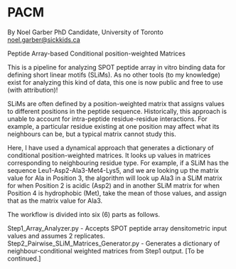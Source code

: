 # PACM
By Noel Garber
PhD Candidate, University of Toronto
noel.garber@sickkids.ca

Peptide Array-based Conditional position-weighted Matrices

This is a pipeline for analyzing SPOT peptide array in vitro binding data for defining short linear motifs (SLiMs). 
As no other tools (to my knowledge) exist for analyzing this kind of data, this one is now public and free to use (with attribution)! 

SLiMs are often defined by a position-weighted matrix that assigns values to different positions in the peptide sequence. 
Historically, this approach is unable to account for intra-peptide residue-residue interactions. For example, a particular residue existing 
at one position may affect what its neighbours can be, but a typical matrix cannot study this. 

Here, I have used a dynamical approach that generates a dictionary of conditional position-weighted matrices. 
It looks up values in matrices corresponding to neighbouring residue type. 
For example, if a SLiM has the sequence Leu1-Asp2-Ala3-Met4-Lys5, and we are looking up the matrix value for Ala in Position 3, the algorithm 
will look up Ala3 in a SLiM matrix for when Position 2 is acidic (Asp2) and in another SLiM matrix for when Position 4 is hydrophobic (Met), 
take the mean of those values, and assign that as the matrix value for Ala3. 

The workflow is divided into six (6) parts as follows. 

Step1_Array_Analyzer.py - Accepts SPOT peptide array densitometric input values and assumes 2 replicates. 
Step2_Pairwise_SLiM_Matrices_Generator.py - Generates a dictionary of neighbour-conditional weighted matrices from Step1 output. 
[To be continued.]
